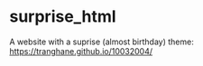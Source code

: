 # surprise_html
A website with a suprise (almost birthday) theme: https://tranghane.github.io/10032004/   
 
 <!-- Deadline: 10/03/2004 --> 
 
 
 
 







  
 
 
 
 
 
    
    
    
 
 
 
 
 
 
 
 
 

